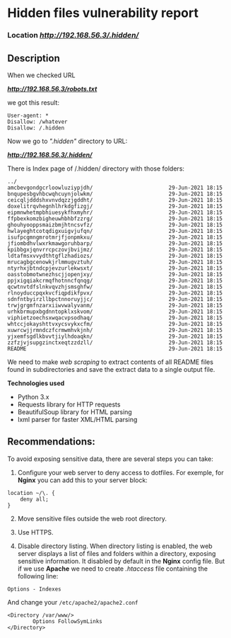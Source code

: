 # Hidden files vulnerability report

### Location ***http://192.168.56.3/.hidden/***

## Description

When we checked URL

***http://192.168.56.3/robots.txt***

we got this result:

```
User-agent: *
Disallow: /whatever
Disallow: /.hidden
```

Now we go to _".hidden"_ directory to URL:

***http://192.168.56.3/.hidden/***

There is Index page of /.hidden/ directory with those folders:
```
../
amcbevgondgcrloowluziypjdh/                        29-Jun-2021 18:15
bnqupesbgvhbcwqhcuynjolwkm/                        29-Jun-2021 18:15
ceicqljdddshxvnvdqzzjgddht/                        29-Jun-2021 18:15
doxelitrqvhegnhlhrkdgfizgj/                        29-Jun-2021 18:15                   
eipmnwhetmpbhiuesykfhxmyhr/                        29-Jun-2021 18:15                   
ffpbexkomzbigheuwhbhbfzzrg/                        29-Jun-2021 18:15                   
ghouhyooppsmaizbmjhtncsvfz/                        29-Jun-2021 18:15                   
hwlayeghtcotqdigxuigvjufqn/                        29-Jun-2021 18:15                   
isufpcgmngmrotmrjfjonpmkxu/                        29-Jun-2021 18:15                   
jfiombdhvlwxrkmawgoruhbarp/                        29-Jun-2021 18:15                   
kpibbgxjqnvrrcpczovjbvijmz/                        29-Jun-2021 18:15                   
ldtafmsxvvydthtgflzhadiozs/                        29-Jun-2021 18:15                   
mrucagbgcenowkjrlmmugvztuh/                        29-Jun-2021 18:15                   
ntyrhxjbtndcpjevzurlekwsxt/                        29-Jun-2021 18:15                   
oasstobmotwnezhscjjopenjxy/                        29-Jun-2021 18:15                   
ppjxigqiakcrmqfhotnncfqnqg/                        29-Jun-2021 18:15                   
qcwtnvtdfslnkvqvzhjsmsghfw/                        29-Jun-2021 18:15                   
rlnoyduccpqxkvcfiqpdikfpvx/                        29-Jun-2021 18:15                   
sdnfntbyirzllbpctnnoruyjjc/                        29-Jun-2021 18:15                   
trwjgrgmfnzarxiiwvwalyvanm/                        29-Jun-2021 18:15                   
urhkbrmupxbgdnntopklxskvom/                        29-Jun-2021 18:15                   
viphietzoechsxwqacvpsodhaq/                        29-Jun-2021 18:15
whtccjokayshttvxycsvykxcfm/                        29-Jun-2021 18:15
xuwrcwjjrmndczfcrmwmhvkjnh/                        29-Jun-2021 18:15
yjxemfsgdlkbvvtjiylhdoaqkn/                        29-Jun-2021 18:15
zzfzjvjsupgzinctxeqtzzdzll/                        29-Jun-2021 18:15
README                                             29-Jun-2021 18:15
```

We need to make _web scraping_ to extract contents of all README files found in subdirectories and save the extract data to a single output file.

**Technologies used**

- Python 3.x
- Requests library for HTTP requests
- BeautifulSoup library for HTML parsing
- lxml parser for faster XML/HTML parsing

## Recommendations:

To avoid exposing sensitive data, there are several steps you can take:

1. Configure your web server to deny access to dotfiles. For exemple, for **Nginx** you can add this to your server block:
```
location ~/\. {
    deny all;
}
```
2. Move sensitive files outside the web root directory.

3. Use HTTPS.

4. Disable directory listing. When directory listing is enabled, the web server displays a list of files and folders within a directory, exposing sensitive information. It disabled by default in the **Nginx** config file. But if we use **Apache** we need to create _.htaccess_ file containing the following line:
```
Options - Indexes
```

And change your ```/etc/apache2/apache2.conf```

```
<Directory /var/www/>
        Options FollowSymLinks
</Directory>
```
